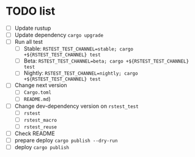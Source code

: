 # TODO list

- [ ] Update rustup
- [ ] Update dependency `cargo upgrade`
- [ ] Run all test
  - [ ] Stable: `RSTEST_TEST_CHANNEL=stable; cargo +${RSTEST_TEST_CHANNEL} test`
  - [ ] Beta: `RSTEST_TEST_CHANNEL=beta; cargo +${RSTEST_TEST_CHANNEL} test`
  - [ ] Nightly: `RSTEST_TEST_CHANNEL=nightly; cargo +${RSTEST_TEST_CHANNEL} test`
- [ ] Change next version
  - [ ] `Cargo.toml`
  - [ ] `README.md`)
- [ ] Change dev-dependency version on `rstest_test`
  - [ ] `rstest`
  - [ ] `rstest_macro`
  - [ ] `rstest_reuse`
- [ ] Check README
- [ ] prepare deploy `cargo publish --dry-run`
- [ ] deploy `cargo publish`
